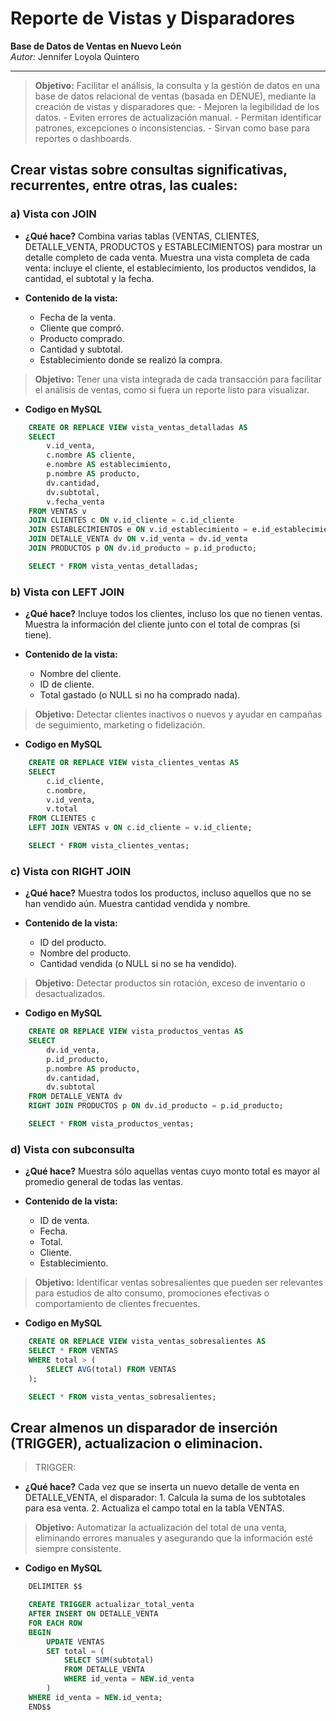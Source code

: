 # Reporte de Vistas y Disparadores 
**Base de Datos de Ventas en Nuevo León**   
_Autor:_ Jennifer Loyola Quintero

---

> **Objetivo:** 
    Facilitar el análisis, la consulta y la gestión de datos en una base de datos relacional de ventas (basada en DENUE), mediante la creación de vistas y disparadores que:
        - Mejoren la legibilidad de los datos.
        - Eviten errores de actualización manual.
        - Permitan identificar patrones, excepciones o inconsistencias.
        - Sirvan como base para reportes o dashboards.

## Crear vistas sobre consultas significativas, recurrentes, entre otras, las cuales:
### a) Vista con JOIN 
- **¿Qué hace?**
    Combina varias tablas (VENTAS, CLIENTES, DETALLE_VENTA, PRODUCTOS y ESTABLECIMIENTOS) para mostrar un detalle completo de cada venta.
    Muestra una vista completa de cada venta: incluye el cliente, el establecimiento, los productos vendidos, la cantidad, el subtotal y la fecha.

- **Contenido de la vista:**
    - Fecha de la venta.
    - Cliente que compró.
    - Producto comprado.
    - Cantidad y subtotal.
    - Establecimiento donde se realizó la compra.

> **Objetivo:**
    Tener una vista integrada de cada transacción para facilitar el análisis de ventas, como si fuera un reporte listo para visualizar.

- **Codigo en MySQL**
``` sql
    CREATE OR REPLACE VIEW vista_ventas_detalladas AS
    SELECT 
        v.id_venta,
        c.nombre AS cliente,
        e.nombre AS establecimiento,
        p.nombre AS producto,
        dv.cantidad,
        dv.subtotal,
        v.fecha_venta
    FROM VENTAS v
    JOIN CLIENTES c ON v.id_cliente = c.id_cliente
    JOIN ESTABLECIMIENTOS e ON v.id_establecimiento = e.id_establecimiento
    JOIN DETALLE_VENTA dv ON v.id_venta = dv.id_venta
    JOIN PRODUCTOS p ON dv.id_producto = p.id_producto;

    SELECT * FROM vista_ventas_detalladas;
```

### b) Vista con LEFT JOIN
- **¿Qué hace?**
    Incluye todos los clientes, incluso los que no tienen ventas. Muestra la información del cliente junto con el total de compras (si tiene).

- **Contenido de la vista:**
    - Nombre del cliente.
    - ID de cliente.
    - Total gastado (o NULL si no ha comprado nada).

> **Objetivo:**
    Detectar clientes inactivos o nuevos y ayudar en campañas de seguimiento, marketing o fidelización.

- **Codigo en MySQL**
```sql 
    CREATE OR REPLACE VIEW vista_clientes_ventas AS
    SELECT 
        c.id_cliente,
        c.nombre,
        v.id_venta,
        v.total
    FROM CLIENTES c
    LEFT JOIN VENTAS v ON c.id_cliente = v.id_cliente;

    SELECT * FROM vista_clientes_ventas;
```

### c) Vista con RIGHT JOIN
- **¿Qué hace?**
    Muestra todos los productos, incluso aquellos que no se han vendido aún. Muestra cantidad vendida y nombre.

- **Contenido de la vista:**
    - ID del producto.
    - Nombre del producto.
    - Cantidad vendida (o NULL si no se ha vendido).

> **Objetivo:**
    Detectar productos sin rotación, exceso de inventario o desactualizados.

- **Codigo en MySQL**
```sql
    CREATE OR REPLACE VIEW vista_productos_ventas AS
    SELECT 
        dv.id_venta,
        p.id_producto,
        p.nombre AS producto,
        dv.cantidad,
        dv.subtotal
    FROM DETALLE_VENTA dv
    RIGHT JOIN PRODUCTOS p ON dv.id_producto = p.id_producto;

    SELECT * FROM vista_productos_ventas;
```

### d) Vista con subconsulta
- **¿Qué hace?**
    Muestra sólo aquellas ventas cuyo monto total es mayor al promedio general de todas las ventas.

- **Contenido de la vista:**
    - ID de venta.
    - Fecha.
    - Total.
    - Cliente.
    - Establecimiento.

> **Objetivo:**
    Identificar ventas sobresalientes que pueden ser relevantes para estudios de alto consumo, promociones efectivas o comportamiento de clientes frecuentes.

- **Codigo en MySQL**
```sql
    CREATE OR REPLACE VIEW vista_ventas_sobresalientes AS
    SELECT * FROM VENTAS
    WHERE total > (
        SELECT AVG(total) FROM VENTAS
    );

    SELECT * FROM vista_ventas_sobresalientes;
```

## Crear almenos un disparador de inserción (TRIGGER), actualizacion o eliminacion.
> TRIGGER:
- **¿Qué hace?**
    Cada vez que se inserta un nuevo detalle de venta en DETALLE_VENTA, el disparador:
        1. Calcula la suma de los subtotales para esa venta.
        2. Actualiza el campo total en la tabla VENTAS.

> **Objetivo:**
    Automatizar la actualización del total de una venta, eliminando errores manuales y asegurando que la información esté siempre consistente.

- **Codigo en MySQL**
```sql
    DELIMITER $$

    CREATE TRIGGER actualizar_total_venta
    AFTER INSERT ON DETALLE_VENTA
    FOR EACH ROW
    BEGIN
        UPDATE VENTAS
        SET total = (
            SELECT SUM(subtotal)
            FROM DETALLE_VENTA
            WHERE id_venta = NEW.id_venta
        )
    WHERE id_venta = NEW.id_venta;
    END$$
```